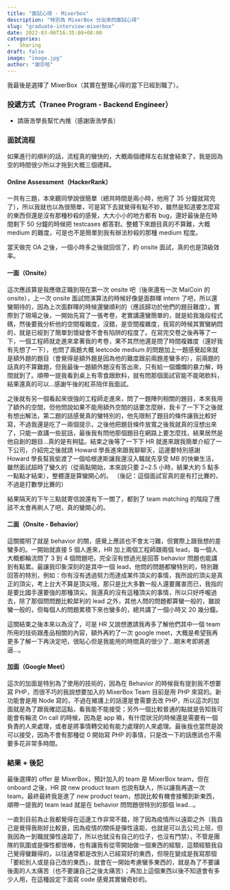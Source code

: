 ```yaml
---
title: "面試心得 - Mixerbox"
description: "特別為 MixerBox 分出來的面試心得"
slug: "graduate-interview-mixerbox"
date: 2022-03-06T16:35:08+08:00
categories:
-   Sharing
draft: false
image: "image.jpg"
author: "謝宗晅"
---
```


我最後是選擇了 MixerBox（其實在整理心得的當下已經到職了）。

### 投遞方式（Tranee Program - Backend Engineer）

* 請唐浩學長幫忙內推（感謝唐浩學長）

### 面試流程

如果進行的順利的話，流程真的蠻快的，大概兩個禮拜左右就會結束了，我是因為空的時間很少所以才拖到大概三個禮拜。

#### Online Assessment（HackerRank）

一共有三題，本來聽同學說很簡單（總共時間是兩小時，他用了 35 分鐘就寫完了），所以我就也以為很簡單，可是寫下去就覺得有點不妙，雖然是知道要怎麼寫的東西但還是沒有那種秒殺的感覺，大大小小的地方都有 bug，還好最後是在時間剩下 50 分鐘的時候把 testcases 都答對。整體下來題目真的不算難，大概 medium 的難度，可是也不是簡單到我有辦法秒殺的那種 medium 程度。
<!-- 做 OA 的當下其實是 HTC 的上班時間，又剛好 Cher 有請大家吃雞排，所以寫的當下真的蠻混亂的，一邊想不出來要怎麼寫，一邊猶豫要不要吃一口雞排 -->

當天做完 OA 之後，一個小時多之後就回信了，約 onsite 面試，真的也是頂級效率。

#### 一面（Onsite）

<!-- 第一題：給一個 N，問我們使用 N 個括號組起來的合法表示總共有幾種 -->
<!-- 第二題：給一個 pair 的陣列，代表入住跟退宿的時間，要我們算最大同時有幾個人入住 -->
<!-- 第三題：給一個一維陣列，每一次可以操作刪掉其中一個元素，如果刪掉了第 i 個元素，就可以得到目前還在場上的 [i-1] * [i] * [i+1] 的分數，刪除元素之後他就不見了，再重新結合成一個陣列，刪除到剩下 <= 2 的元素的時候，就當作陣列的頭跟尾都有隱形的 1，題目是問最多能得到多少分數 -->
<!-- 第一題：給一個元素都相異的一維陣列，要找出 a[i]*a[j]=a[k] 且 a[i]<a[j]<a[k]，這樣有幾種可能，一開始我先給了一個 O(N) 的，但用到額外的空間，他就問如果不用額外空間的話呢，最後我絞盡腦汁才想出先 sort，再用 two pointer 的東西 O(N＾2) 的解 -->
<!-- 第二題：總共給 Q 次線段，其中線段會是放上去或是移除的操作，問對於每一次插入或移除線段之後，場上的線段是不是有一個互相重疊的區域，他說可以先假設每個線段都一樣長。這邊我吃了若干個提示，才想出最左邊那條線跟最右邊那條線他們的關係會跟有沒有共同重疊有關 -->
<!-- follow up：如果線段不一樣長呢？要看最左邊的線段右界和最右邊的線段左界 -->
這次應該算是我應徵正職到現在第一次 onsite 吧（後來還有一次 MaiCoin 的 onsite），上一次 onsite 面試問演算法的時候好像是面群暉 intern 了吧，所以還蠻期待的，因為上次面群暉的時候還蠻順利的（應該歸功於他們的題目難度）。實際到了現場之後，一開始先寫了一張考卷，老實講還蠻簡單的，就是給我幾段程式碼，然後要我分析他的空間複雜度，沒錯，是空間複雜度，我寫的時候其實蠻納悶的，就是已經到了簡單到懷疑會不會有陷阱的程度了。在寫完交卷之後再等了一下，一個工程師就走進來拿著我的考卷，果不其然他還是問了時間複雜度（還好我有先想了一下），也問了兩題大概 leetcode medium 的問題加上一題感覺起來就是額外題的題目（會覺得是額外題是因為他的難度跟前兩題差蠻多的），前兩題的話真的不算難題，但我最後一題額外題沒有答出來，只有給一個爛爛的暴力解，時間就到了。順帶一提我看到桌上有零食跟飲料，就有問那個面試官能不能喝飲料，結果還真的可以...感謝午後的紅茶陪伴我面試。

之後就有另一個看起來很強的工程師走進來，問了一題陣列相關的題目，本來我用了額外的空間，但他問說如果不能用額外空間的話要怎麼辦，我卡了一下下之後就有想出解法，第二題的話感覺真的蠻特別的，他先限制了題目的條件讓我比較好寫，不過我還是吃了一兩個提示，之後他把題目條件放寬之後我就真的沒想出來了，只能一直講一些屁話，最後我有問他那個題目在網路上要怎麼找，結果居然是他自創的題目...真的是有夠猛。結束之後等了一下下 HR 就進來跟我簡單介紹了一下公司，介紹完之後就請 Howard 學長進來跟我聊聊天，這邊要特別感謝 Howard 學長幫我偷渡了一個哈根達斯讓我還沒入職就先享受 MB 的快樂生活，雖然面試超時了蠻久的（從兩點開始，本來說只要 2~2.5 小時，結果大約 5 點多一點點才結束），整體還是算蠻開心的。
（後記：這個面試官真的是有打比賽的，不過是打數學比賽的）

結果隔天的下午三點就寄信說還有下一關了，都到了 team matching 的階段了應該不太會再刷人了吧，真的蠻開心的。

#### 二面（Onsite - Behavior）

這關擺明了就是 behavior 的關，感覺上應該也不會太刁難，但實際上跟我想的差蠻多的。一開始就直接 5 個人進來，HR 加上兩個工程師跟兩個 lead，每一個人大概都輪流問了 3 到 4 個問題吧，完全沒有想過光是回答 behavior 問題也能講到有點累。最讓我印象深刻的是其中一個 lead，他問的問題都蠻特別的，特別難回答的特別，例如：你有沒有透過努力而達成某件頂尖的事情，我所說的頂尖是真正的頂尖，考上台大不算是頂尖哦，那只是比大多數一般人還要厲害而已，我指的是要比國手還要強的那種頂尖。我還真的沒有這種頂尖的事情，所以只好呼嚨過去，除了那個問問題比較犀利的 lead 之外，其他人問的問題都算蠻一般的，雖說蠻一般的，但每個人的問題累積下來也蠻多的，總共講了一個小時又 20 幾分鐘。

這關結束之後本來以為沒了，可是 HR 又說想邀請我再多了解他們其中一個 team 所用的技術跟產品相關的內容，額外再約了一次 google meet，大概是希望我再更多了解一下再決定吧，很貼心但是我能用的時間真的很少了...期末考即將進逼...。

#### 加面（Google Meet）

這次的加面是特別為了使用的技術的，因為在 Behavior 的時候我有提到我不想要寫 PHP，而很不巧的我說想要加入的 MixerBox Team 目前是用 PHP 來寫的。新功能會是用 Node 寫的，不過在維護上的話還是會需要去改 PHP，所以這次的加面就是為了跟我確認這點，看我能不能接受；另外一個比較普通的點就是告知我可能會有輪流 On call 的時候，因為是 app 嘛，有什麼狀況的時候還是需要有一個負責的人來處理，或者是將事情轉交給有能力處理的人來處理。最後我也當然是說可以接受，因為不會有那種從 0 開始寫 PHP 的事情，只是改一下的話應該也不需要多花非常多時間。

### 結果 + 後記

最後選擇的 offer 是 MixerBox，預計加入的 team 是 MixerBox team，但在 onboard 之後，HR 說 new product team 也說有缺人，所以讓我再選一次 team，最終最終我是進了 new product team，想說比較有機會接觸到新東西，順帶一提我的 team lead 就是在 behavior 問問題很特別的那個 lead...。

一直到目前為止我都覺得在這邊工作非常不錯，除了因為疫情所以遠距之外（我自己是覺得我剛好比較衰，因為疫情的關係是彈性遠距，也就是可以去公司上班，但我因為一到職就彈性遠距了，所以也就沒有自己的位子，也沒有門禁），不管是團隊的氛圍或是彈性都很棒，也有讓我有從零開始做一個東西的經驗，這類經驗我自己覺得蠻難得的，以往通常都是改別人已經寫好的東西，但現在變成是我寫那個「要給別人或是自己改的東西」，就會在一開始考慮蠻多東西的，就是為了不要讓後面的人太痛苦（也不要讓自己之後太痛苦）；再加上這個東西以後不知道會有多少人用，在這種設定下面寫 code 感覺其實蠻奇妙的。
